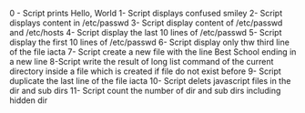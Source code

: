 0 - Script prints Hello, World
1- Script displays confused smiley
2- Script displays content in /etc/passwd
3- Script display content of /etc/passwd and /etc/hosts
4- Script display the last 10 lines of /etc/passwd
5- Script display the first 10 lines of /etc/passwd
6- Script display only thw third line of the file iacta
7- Script create a new file with the line Best School ending in a new line
8-Script write the result of long list command of the current directory inside a file which is created if file do not exist before
9- Script duplicate the last line of the file iacta
10- Script delets javascript files in the dir and sub dirs
11- Script count the number of dir and sub dirs including hidden dir
